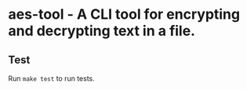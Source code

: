 
# aes-tool - A CLI tool for encrypting and decrypting text in a file.


## Test

Run `make test` to run tests.

